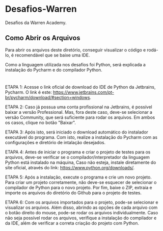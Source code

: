 # Desafios-Warren
Desafios da Warren Academy.

## Como Abrir os Arquivos
Para abrir os arquivos deste diretório, conseguir visualizar o código e rodá-lo, é recomendável que se baixe uma IDE.

Como a linguagem utilizada nos desafios foi Python, será explicada a instalação do Pycharm e do compilador Python.
#

ETAPA 1: Acesse o link oficial de download do IDE de Python da Jetbrains, Pycharm. O link é este: https://www.jetbrains.com/pt-br/pycharm/download/#section=windows.

ETAPA 2: Caso já possua uma conta profissional na Jetbrains, é possível baixar a versão Professional. Mas, fora deste caso, deve-se selecionar a versão Community, que será suficiente para rodar os arquivos. Em ambos os casos, clique no botão "Baixar".

ETAPA 3: Após isto, será iniciado o download automático do instalador executável do programa. Com isto, realize a instalação do Pycharm com as configurações e diretório de intalação desejados.

ETAPA 4: Antes de iniciar o programa e criar o projeto de testes para os arquivos, deve-se verificar se o compilador/interpretador da linguagem Python está instalado na máquina, Caso não esteja, instale diretamente do site oficial, através do link: https://www.python.org/downloads/.

ETAPA 5: Após a instalação, execute o programa e crie um novo projeto. Para criar um projeto corretamente, não deve-se esquecer de selecionar o compilador de Python para o novo projeto. Por fim, baixe o ZIP, extraia e importe os arquivos do diretório do Github para o projeto de testes.

ETAPA 6: Com os arquivos importados para o projeto, pode-se selecionar e visualizar os arquivos. Além disso, abrindo as opções de cada arquivo com o botão direito do mouse, pode-se rodar os arquivos individualmente. Caso não seja possível rodar os arquivos, verifique a instalação do compilador e da IDE, além de verificar a correta criação do projeto com Python. 
#
